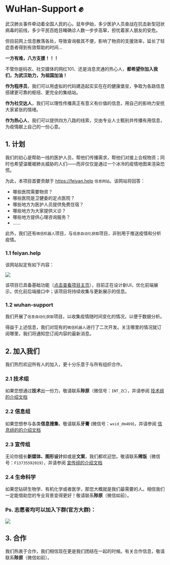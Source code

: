 # WuHan-Support :fist:

武汉肺炎事件牵动着全国人民的心。鼠年伊始，多少医护人员奋战在抗击新型冠状病毒的前线，多少平民百姓目睹确诊人数一步步高窜，担忧着家人朋友的安危。

但目前网上信息散落各处，导致查询极其不便，影响了物资的支援效率，延长了轻症患者得到有效帮助的时间...

**一方有难，八方支援！！！** 

不管你是码农、社交媒体的网红101、还是消息灵通的热心人，**都希望你加入我们，为武汉助力，为祖国加油！**

**作为程序员**，我们可以用虚拟的代码建造起实实在在的健康堡垒，争取为各路信息搭建更可靠的枢纽、更完全的集结站。

**作为社交达人**，我们可以理性传播真正有意义有价值的信息，用自己的影响力安抚大家紧张的情绪。

**作为热心人**，我们可以提供四方八路的线索，交由专业人士甄别并传播有用信息，为疫情献上自己的一份心意。

## 1. 计划

我们的初心是帮助一线的医护人员，帮他们传播需求，帮他们对接上合规物资；同时也希望温暖被肺炎威胁的人们——而非仅仅是通过一个冰冷的疫情地图来渲染恐慌。

为此，本项目首要贡献于 https://feiyan.help ```信息网站```。该网站将回答：
+ 哪些医院需要物资？
+ 哪些医院是卫健委的定点医院？
+ 哪些地方为医护人员提供免费住宿？
+ 哪些地方为大家提供义诊？
+ 哪些地方提供心理咨询服务？
+ ……

此外，我们还有```微信机器人```项目，与```信息自动化获取```项目，非别用于推送疫情和分析疫情。


### 1.1 feiyan.help

该网站拟定有如下内容：

![](https://uploader.shimo.im/f/NZOvsKyuHNgIMyME.png)

该项目已具备基础功能（[点击查看项目主页]( https://feiyan.help)），目前正在设计新UI，优化前端展示，优化前后端接口中；该项目将持续收集与更新展示的信息。

### 1.2 wuhan-support

我们开展了```信息自动化获取```项目，以收集疫情随时间变化的情况，以便于数据分析。

得益于上述信息，我们对现有的```微信机器人```进行了二次开发。关注哪里的情况就订阅哪里，我们将通知您订阅内容的最新消息。

## 2. 加入我们

我们热烈欢迎所有人的加入，更十分乐意于与所有组织合作。

### 2.1 技术组

如果您想通过**技术**出一份力，敬请联系**陟原**（微信号：`INT_ZC`），并请参阅 [技术组的介绍文档](https://feiyan.help/contribution/technology/)

### 2.2 信息组

如果您想参与各类**信息搜集**，敬请联系**牙膏** (微信号：`wxid_dm469`)，并请参阅 [信息组的的介绍文档](https://shimo.im/docs/Xtty8gHgcdVyGpkH/read)

### 2.3 宣传组

无论你擅长**新媒体、图形设计**抑或是**文案**，我们都欢迎您。敬请联系**稀饭**（微信号：`F13735592019`），并请参阅 [宣传组的介绍文档](https://shimo.im/docs/tKJTPKw9gTjyQ8xP/)

### 2.4 生命科学

如果您钻研生物学、有机化学或者医学，那您大概就是我们最需要的人。相信我们一定能借助您的专业背景变得更好！敬请联系**陟原**（微信如前）。

### Ps. 志愿者均可以加入下群(官方大群)：
![](https://feiyan.help/images/qr_volunteers.png)

## 3. 合作

我们热衷于合作，我们相信现在更是我们团结在一起的时候。有关合作信息，敬请联系**陟原**（微信如前）。


